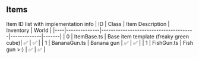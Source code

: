 ## Items
Item ID list with implementation info
| ID | Class        | Item Description                      | Inventory   | World |
|----|--------------|---------------------------------------|-------------|-------|
| 0  | ItemBase.ts  | Base item template (freaky green cube)| ✅          | ✅    |
| 1  | BananaGun.ts | Banana gun                            | ✅          | ✅    |
| 1  | FishGun.ts   | Fish gun >:)                          | ✅          | ✅    |
